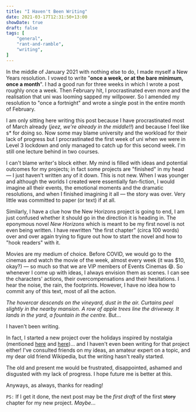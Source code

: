 ```yaml
---
title: "I Haven't Been Writing"
date: 2021-03-17T12:31:50+13:00
showDate: true
draft: false
tags: [
    "general", 
    "rant-and-ramble", 
    "writing", 
]
---
```


In the middle of January 2021 with nothing else to do, I made myself a New Years resolution. I vowed to write "__once a week, or at the bare minimum, once a month__". I had a good run for three weeks in which I wrote a post roughly once a week. Then February hit, I procrastinated even more and the realisation that uni was looming sapped my willpower. So I amended my resolution to "once a fortnight" and wrote a single post in the entire month of February.

I am only sitting here writing this post because I have procrastinated most of March already (_jeez, we're already in the middle!!_) and because I feel like s* for doing so. Now some may blame university and the workload for their lack of progress but I procrastinated the first week of uni when we were in Level 3 lockdown and only managed to catch up for this second week. I'm still one lecture behind in two courses.

I can't blame writer's block either. My mind is filled with ideas and potential outcomes for my projects; in fact some projects are "finished" in my head &mdash; I just haven't written any of it down. This is not new. When I was younger and although the worlds I created were essentially fan-fiction, I would imagine all their events, the emotional moments and the dramatic resolutions, and when I finished imagining it all &mdash; the story was over. Very little was committed to paper (or text) if at all.

Similarly, I have a clue how the New Horizons project is going to end, I am just confused whether it should go in the direction it is heading in. The eponymous novel _New Horizons_ which is meant to be my first novel is not even being written. I have rewritten "the first chapter" (circa 100 words) over and over again trying to figure out how to start the novel and how to "hook readers" with it.

Movies are my medium of choice. Before COVID, we would go to the cinemas and watch the movie of the week, almost every week (it was $10, okay?) &mdash; so much so that we are VIP members of Events Cinemas :smile:. So whenever I come up with ideas, I always envision them as scenes. I can see the characters' actions, their overcompensations and their hesitations. I hear the noise, the rain, the footprints. However, I have no idea how to commit any of this text, most of all the action.

_The hovercar descends on the vineyard, dust in the air. Curtains peel slightly in the nearby mansion. A row of apple trees line the driveway. It lands in the yard, a fountain in the centre._ But...

I haven't been writing.

In fact, I started a new project over the holidays inspired by nostalgia (mentioned [here][here1] and [here][here2])... and I haven't even been writing for that project either! I've consulted friends on my ideas, an amateur expert on a topic, and my dear old friend Wikipedia, but the writing hasn't really started.

The old and present me would be frustrated, disappointed, ashamed and disgusted with my lack of progress. I hope future me is better at this.

Anyways, as always, thanks for reading!

`PS:` If I get it done, the next post may be the _first draft_ of the first ~~story~~ chapter for my new project. _Maybe_...

[here1]: /posts/the-price-of-wisdom
[here2]: /posts/indecision-and-imitation